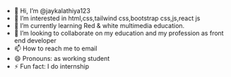 - 👋 Hi, I’m @jaykalathiya123
- 👀 I’m interested in html,css,tailwind css,bootstrap css,js,react js
- 🌱 I’m currently learning Red & white multimedia education.
- 💞️ I’m looking to collaborate on my education and my profession as front end developer
- 📫 How to reach me to email
- 😄 Pronouns: as working student
- ⚡ Fun fact: I do internship

<!---
jaykalathiya123/jaykalathiya123 is a ✨ special ✨ repository because its `README.md` (this file) appears on your GitHub profile.
You can click the Preview link to take a look at your changes.
--->
